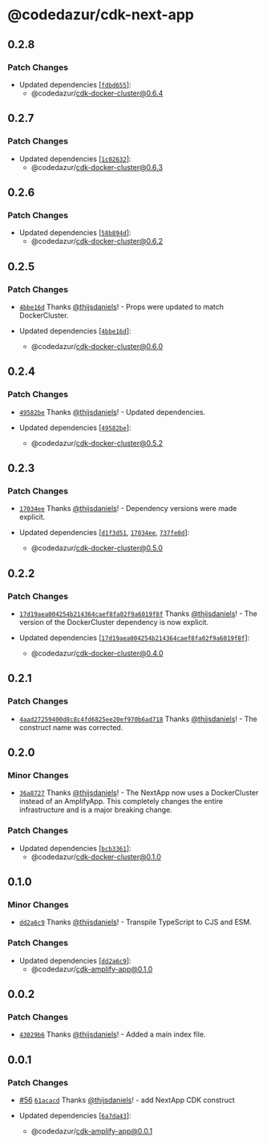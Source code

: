 # @codedazur/cdk-next-app

## 0.2.8

### Patch Changes

- Updated dependencies [[`fdbd655`](https://github.com/codedazur/toolkit/commit/fdbd65536edc88074817e9256f99f30a5e1c3680)]:
  - @codedazur/cdk-docker-cluster@0.6.4

## 0.2.7

### Patch Changes

- Updated dependencies [[`1c02632`](https://github.com/codedazur/toolkit/commit/1c026324d77c3ebeb81f9722a41a88cf8947d2c0)]:
  - @codedazur/cdk-docker-cluster@0.6.3

## 0.2.6

### Patch Changes

- Updated dependencies [[`58b894d`](https://github.com/codedazur/toolkit/commit/58b894d62bfd01f852233a95b75ffa538a5bc7f1)]:
  - @codedazur/cdk-docker-cluster@0.6.2

## 0.2.5

### Patch Changes

- [`4bbe16d`](https://github.com/codedazur/toolkit/commit/4bbe16ddf6880fa33649d70f45144e8c7d7c82de) Thanks [@thijsdaniels](https://github.com/thijsdaniels)! - Props were updated to match DockerCluster.

- Updated dependencies [[`4bbe16d`](https://github.com/codedazur/toolkit/commit/4bbe16ddf6880fa33649d70f45144e8c7d7c82de)]:
  - @codedazur/cdk-docker-cluster@0.6.0

## 0.2.4

### Patch Changes

- [`49582be`](https://github.com/codedazur/toolkit/commit/49582be94f1f39d57a359fb2ae69c303f0503871) Thanks [@thijsdaniels](https://github.com/thijsdaniels)! - Updated dependencies.

- Updated dependencies [[`49582be`](https://github.com/codedazur/toolkit/commit/49582be94f1f39d57a359fb2ae69c303f0503871)]:
  - @codedazur/cdk-docker-cluster@0.5.2

## 0.2.3

### Patch Changes

- [`17034ee`](https://github.com/codedazur/toolkit/commit/17034ee5fcbc026fc779a12130572d515d2b8298) Thanks [@thijsdaniels](https://github.com/thijsdaniels)! - Dependency versions were made explicit.

- Updated dependencies [[`d1f3d51`](https://github.com/codedazur/toolkit/commit/d1f3d512d31d659ffdc115147d9631057fe8d073), [`17034ee`](https://github.com/codedazur/toolkit/commit/17034ee5fcbc026fc779a12130572d515d2b8298), [`737fe0d`](https://github.com/codedazur/toolkit/commit/737fe0ddd4d353db1e005d2dab886a4a60bc02d8)]:
  - @codedazur/cdk-docker-cluster@0.5.0

## 0.2.2

### Patch Changes

- [`17d19aea004254b214364caef8fa02f9a6019f8f`](https://github.com/codedazur/toolkit/commit/17d19aea004254b214364caef8fa02f9a6019f8f) Thanks [@thijsdaniels](https://github.com/thijsdaniels)! - The version of the DockerCluster dependency is now explicit.

- Updated dependencies [[`17d19aea004254b214364caef8fa02f9a6019f8f`](https://github.com/codedazur/toolkit/commit/17d19aea004254b214364caef8fa02f9a6019f8f)]:
  - @codedazur/cdk-docker-cluster@0.4.0

## 0.2.1

### Patch Changes

- [`4aad27259400d8c8c4fd6825ee20ef970b6ad718`](https://github.com/codedazur/toolkit/commit/4aad27259400d8c8c4fd6825ee20ef970b6ad718) Thanks [@thijsdaniels](https://github.com/thijsdaniels)! - The construct name was corrected.

## 0.2.0

### Minor Changes

- [`36a8727`](https://github.com/codedazur/toolkit/commit/36a87277e9150970420b6ac046f297653f95f087) Thanks [@thijsdaniels](https://github.com/thijsdaniels)! - The NextApp now uses a DockerCluster instead of an AmplifyApp. This completely changes the entire infrastructure and is a major breaking change.

### Patch Changes

- Updated dependencies [[`bcb3361`](https://github.com/codedazur/toolkit/commit/bcb33613b40edcfb0097d961fa16511035c18b83)]:
  - @codedazur/cdk-docker-cluster@0.1.0

## 0.1.0

### Minor Changes

- [`dd2a6c9`](https://github.com/codedazur/toolkit/commit/dd2a6c9934b9b0ad2fb63e45e963d94d3ebf6dca) Thanks [@thijsdaniels](https://github.com/thijsdaniels)! - Transpile TypeScript to CJS and ESM.

### Patch Changes

- Updated dependencies [[`dd2a6c9`](https://github.com/codedazur/toolkit/commit/dd2a6c9934b9b0ad2fb63e45e963d94d3ebf6dca)]:
  - @codedazur/cdk-amplify-app@0.1.0

## 0.0.2

### Patch Changes

- [`43029b6`](https://github.com/codedazur/toolkit/commit/43029b6f7d19422d889c0c608efd0064d584c2f3) Thanks [@thijsdaniels](https://github.com/thijsdaniels)! - Added a main index file.

## 0.0.1

### Patch Changes

- [#56](https://github.com/codedazur/toolkit/pull/56) [`61acacd`](https://github.com/codedazur/toolkit/commit/61acacd74af2bae5ec151df37dd7229f892d91ee) Thanks [@thijsdaniels](https://github.com/thijsdaniels)! - add NextApp CDK construct

- Updated dependencies [[`6a7da43`](https://github.com/codedazur/toolkit/commit/6a7da43a389d6e45740eea9d77f6e993340cb05c)]:
  - @codedazur/cdk-amplify-app@0.0.1
